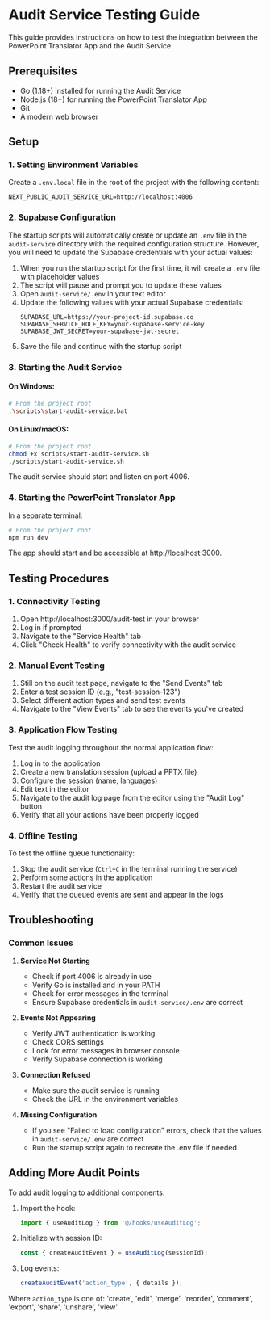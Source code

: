 # Audit Service Testing Guide

This guide provides instructions on how to test the integration between the PowerPoint Translator App and the Audit Service.

## Prerequisites

- Go (1.18+) installed for running the Audit Service
- Node.js (18+) for running the PowerPoint Translator App
- Git
- A modern web browser

## Setup

### 1. Setting Environment Variables

Create a `.env.local` file in the root of the project with the following content:

```
NEXT_PUBLIC_AUDIT_SERVICE_URL=http://localhost:4006
```

### 2. Supabase Configuration

The startup scripts will automatically create or update an `.env` file in the `audit-service` directory with the required configuration structure. However, you will need to update the Supabase credentials with your actual values:

1. When you run the startup script for the first time, it will create a `.env` file with placeholder values
2. The script will pause and prompt you to update these values
3. Open `audit-service/.env` in your text editor
4. Update the following values with your actual Supabase credentials:
   ```
   SUPABASE_URL=https://your-project-id.supabase.co
   SUPABASE_SERVICE_ROLE_KEY=your-supabase-service-key
   SUPABASE_JWT_SECRET=your-supabase-jwt-secret
   ```
5. Save the file and continue with the startup script

### 3. Starting the Audit Service

#### On Windows:

```bash
# From the project root
.\scripts\start-audit-service.bat
```

#### On Linux/macOS:

```bash
# From the project root
chmod +x scripts/start-audit-service.sh
./scripts/start-audit-service.sh
```

The audit service should start and listen on port 4006.

### 4. Starting the PowerPoint Translator App

In a separate terminal:

```bash
# From the project root
npm run dev
```

The app should start and be accessible at http://localhost:3000.

## Testing Procedures

### 1. Connectivity Testing

1. Open http://localhost:3000/audit-test in your browser
2. Log in if prompted
3. Navigate to the "Service Health" tab
4. Click "Check Health" to verify connectivity with the audit service

### 2. Manual Event Testing

1. Still on the audit test page, navigate to the "Send Events" tab
2. Enter a test session ID (e.g., "test-session-123")
3. Select different action types and send test events
4. Navigate to the "View Events" tab to see the events you've created

### 3. Application Flow Testing

Test the audit logging throughout the normal application flow:

1. Log in to the application
2. Create a new translation session (upload a PPTX file)
3. Configure the session (name, languages)
4. Edit text in the editor
5. Navigate to the audit log page from the editor using the "Audit Log" button
6. Verify that all your actions have been properly logged

### 4. Offline Testing

To test the offline queue functionality:

1. Stop the audit service (`Ctrl+C` in the terminal running the service)
2. Perform some actions in the application
3. Restart the audit service
4. Verify that the queued events are sent and appear in the logs

## Troubleshooting

### Common Issues

1. **Service Not Starting**
   - Check if port 4006 is already in use
   - Verify Go is installed and in your PATH
   - Check for error messages in the terminal
   - Ensure Supabase credentials in `audit-service/.env` are correct

2. **Events Not Appearing**
   - Verify JWT authentication is working
   - Check CORS settings
   - Look for error messages in browser console
   - Verify Supabase connection is working

3. **Connection Refused**
   - Make sure the audit service is running
   - Check the URL in the environment variables

4. **Missing Configuration**
   - If you see "Failed to load configuration" errors, check that the values in `audit-service/.env` are correct
   - Run the startup script again to recreate the .env file if needed

## Adding More Audit Points

To add audit logging to additional components:

1. Import the hook:
   ```typescript
   import { useAuditLog } from '@/hooks/useAuditLog';
   ```

2. Initialize with session ID:
   ```typescript
   const { createAuditEvent } = useAuditLog(sessionId);
   ```

3. Log events:
   ```typescript
   createAuditEvent('action_type', { details });
   ```

Where `action_type` is one of: 'create', 'edit', 'merge', 'reorder', 'comment', 'export', 'share', 'unshare', 'view'. 